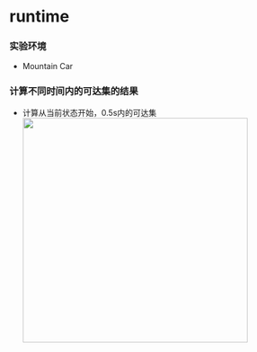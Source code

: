 # runtime
### 实验环境
- Mountain Car
### 计算不同时间内的可达集的结果
- 计算从当前状态开始，0.5s内的可达集<br>
  <img src="https://github.com/axaiII/runtime/blob/main/0.5%E7%A7%92.gif" style='width: 400px; height: 400px;'>
